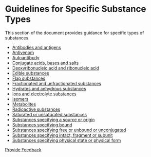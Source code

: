 # Guidelines for Specific Substance Types

This section of the document provides guidance for specific types of substances.

* [Antibodies and antigens](antibodies-and-antigens.md)
* [Antivenom](antivenom.md)
* [Autoantibody](autoantibody.md)
* [Conjugate acids, bases and salts](conjugate-acids-bases-and-salts.md)
* [Deoxyribonucleic acid and ribonucleic acid](deoxyribonucleic-acid-and-ribonucleic-acid.md)
* [Edible substances](edible-substance-and-descendants.md)
* [Flap substances](flap-substances.md)
* [Fractionated and unfractionated substances](fractionated-and-unfractionated-substances.md)
* [Hydrates and anhydrous substances](hydrates-and-anhydrous-substances.md)
* [Ions and electrolyte substances](ions-and-electrolyte-substances.md)
* [Isomers](isomers.md)
* [Metabolites](metabolites.md)
* [Radioactive substances](radioactive-substances.md)
* [Saturated or unsaturated substances](saturated-or-unsaturated-substances.md)
* [Substances specifying a source or origin](substances-specifying-a-source-or-origin.md)
* [Substances specifying bound](substances-specifying-bound.md)
* [Substances specifying free or unbound or unconjugated](substances-specifying-free-or-unbound-or-unconjugated.md)
* [Substances specifying intact, fragment or subunit](substances-specifying-intact-fragment-or-subunit.md)
* [Substances specifying physical state or physical form](substances-specifying-physical-state-or-physical-form.md)






<a href="https://docs.google.com/forms/d/e/1FAIpQLScTmbZIf0UEQwYDkY27EEWBkaiYkHSbR0_9DmFrMLXoQLyL7Q/viewform?usp=pp_url&entry.1767247133=SCT+Editorial+Guide&entry.670899847=Guidelines%20for%20Specific%20Substance%20Types" class="button primary">Provide Feedback</a>

